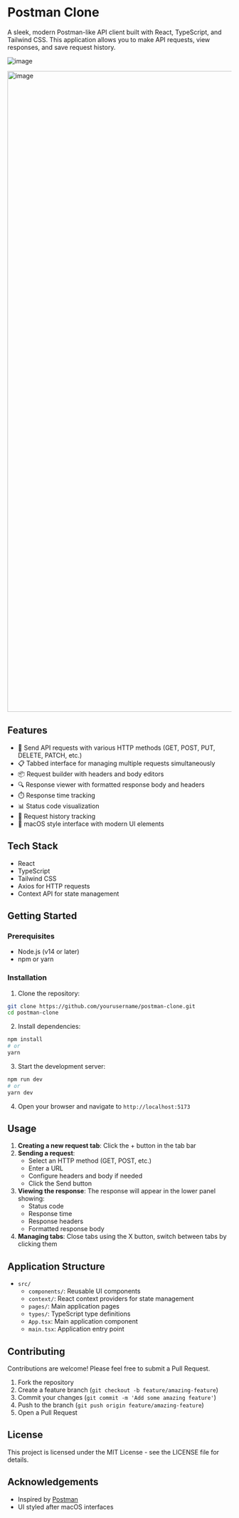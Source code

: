 # Postman Clone

A sleek, modern Postman-like API client built with React, TypeScript, and Tailwind CSS. This application allows you to make API requests, view responses, and save request history.

![image](https://github.com/user-attachments/assets/85feb2cf-6785-45fb-bfbb-d6f3e99072b5)

<img width="1440" alt="image" src="https://github.com/user-attachments/assets/12c9b1db-427c-4f67-9192-7c15bf60c84c" />

## Features

- 🚀 Send API requests with various HTTP methods (GET, POST, PUT, DELETE, PATCH, etc.)
- 📋 Tabbed interface for managing multiple requests simultaneously
- 📦 Request builder with headers and body editors
- 🔍 Response viewer with formatted response body and headers
- ⏱️ Response time tracking
- 📊 Status code visualization
- 📜 Request history tracking
- 🍎 macOS style interface with modern UI elements

## Tech Stack

- React
- TypeScript
- Tailwind CSS
- Axios for HTTP requests
- Context API for state management

## Getting Started

### Prerequisites

- Node.js (v14 or later)
- npm or yarn

### Installation

1. Clone the repository:
```bash
git clone https://github.com/yourusername/postman-clone.git
cd postman-clone
```

2. Install dependencies:
```bash
npm install
# or
yarn
```

3. Start the development server:
```bash
npm run dev
# or
yarn dev
```

4. Open your browser and navigate to `http://localhost:5173`

## Usage

1. **Creating a new request tab**: Click the + button in the tab bar
2. **Sending a request**: 
   - Select an HTTP method (GET, POST, etc.)
   - Enter a URL
   - Configure headers and body if needed
   - Click the Send button
3. **Viewing the response**: The response will appear in the lower panel showing:
   - Status code
   - Response time
   - Response headers
   - Formatted response body
4. **Managing tabs**: Close tabs using the X button, switch between tabs by clicking them

## Application Structure

- `src/`
  - `components/`: Reusable UI components
  - `context/`: React context providers for state management
  - `pages/`: Main application pages
  - `types/`: TypeScript type definitions
  - `App.tsx`: Main application component
  - `main.tsx`: Application entry point

## Contributing

Contributions are welcome! Please feel free to submit a Pull Request.

1. Fork the repository
2. Create a feature branch (`git checkout -b feature/amazing-feature`)
3. Commit your changes (`git commit -m 'Add some amazing feature'`)
4. Push to the branch (`git push origin feature/amazing-feature`)
5. Open a Pull Request

## License

This project is licensed under the MIT License - see the LICENSE file for details.

## Acknowledgements

- Inspired by [Postman](https://www.postman.com/)
- UI styled after macOS interfaces
